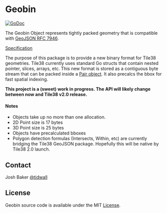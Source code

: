# Geobin
<a href="https://godoc.org/github.com/tidwall/geobin"><img src="https://img.shields.io/badge/api-reference-blue.svg?style=flat-square" alt="GoDoc"></a>

The Geobin Object represents tightly packed geometry that is compatible with [GeoJSON RFC 7946](https://tools.ietf.org/html/rfc7946).

[Specification](SPEC.md)

The purpose of this package is to provide a new binary format for Tile38 geometries.
Tile38 currently uses standard Go structs that contain nested pointer, slices, arrays, etc. 
This new format is stored as a contiguous byte stream that can be packed inside a [Pair object](https://github.com/tidwall/pair). It also precalcs the bbox for fast spatial indexing.

**This project is a (sweet) work in progress. The API will likely change between now and Tile38 v2.0 release.**

#### Notes

- Objects take up no more than one allocation.
- 2D Point size is 17 bytes
- 3D Point size is 25 bytes
- Objects have precalculated bboxes
- Polygon detection formulas (Intersects, Within, etc) are currently bridging
  the Tile38 GeoJSON package. Hopefully this will be native by Tile38 2.0 launch.


## Contact

Josh Baker [@tidwall](http://twitter.com/tidwall)

## License

Geobin source code is available under the MIT [License](/LICENSE).
